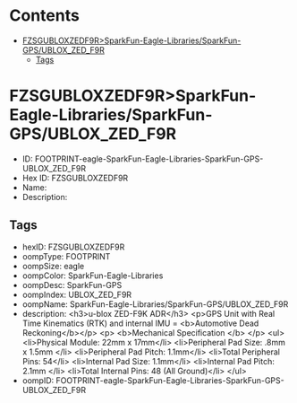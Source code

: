



Contents
========

* [FZSGUBLOXZEDF9R>SparkFun-Eagle-Libraries/SparkFun-GPS/UBLOX_ZED_F9R](#fzsgubloxzedf9rsparkfun-eagle-librariessparkfun-gpsublox_zed_f9r)
	* [Tags](#tags)

# FZSGUBLOXZEDF9R>SparkFun-Eagle-Libraries/SparkFun-GPS/UBLOX_ZED_F9R

- ID: FOOTPRINT-eagle-SparkFun-Eagle-Libraries-SparkFun-GPS-UBLOX_ZED_F9R
- Hex ID: FZSGUBLOXZEDF9R
- Name: 
- Description: 

## Tags

- hexID: FZSGUBLOXZEDF9R
- oompType: FOOTPRINT
- oompSize: eagle
- oompColor: SparkFun-Eagle-Libraries
- oompDesc: SparkFun-GPS
- oompIndex: UBLOX_ZED_F9R
- oompName: SparkFun-Eagle-Libraries/SparkFun-GPS/UBLOX_ZED_F9R
- description: &lt;h3&gt;u-blox ZED-F9K ADR&lt;/h3&gt;
&lt;p&gt;GPS Unit with Real Time Kinematics (RTK) and internal IMU = &lt;b&gt;Automotive Dead Reckoning&lt;/b&gt;&lt;/p&gt;
&lt;p&gt;
&lt;b&gt;Mechanical Specification &lt;/b&gt;
&lt;/p&gt;
&lt;ul&gt;
&lt;li&gt;Physical Module: 22mm x 17mm&lt;/li&gt;
&lt;li&gt;Peripheral Pad Size: .8mm x 1.5mm &lt;/li&gt;
&lt;li&gt;Peripheral Pad Pitch: 1.1mm&lt;/li&gt;
&lt;li&gt;Total Peripheral Pins: 54&lt;/li&gt;
&lt;li&gt;Internal Pad Size: 1.1mm&lt;/li&gt;
&lt;li&gt;Internal Pad Pitch: 2.1mm &lt;/li&gt;
&lt;li&gt;Total Internal Pins: 48 (All Ground)&lt;/li&gt;
&lt;/ul&gt;
- oompID: FOOTPRINT-eagle-SparkFun-Eagle-Libraries-SparkFun-GPS-UBLOX_ZED_F9R
